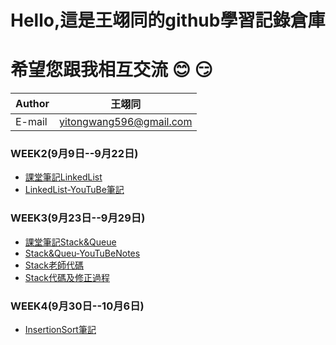 Hello,這是王翊同的github學習記錄倉庫
==================
希望您跟我相互交流 :blush: :smirk:
=============================================



|Author|王翊同|
|---|---
|E-mail|yitongwang596@gmail.com

### WEEK2(9月9日--9月22日)
* [課堂筆記LinkedList](/Linkedlist/LearningNote20190924.md)
* [LinkedList-YouTuBe筆記](/Linkedlist/LinkedList-YouTuBe筆記.md)

### WEEK3(9月23日--9月29日)
* [課堂筆記Stack&Queue](/StackAndQueue/Stack&Queue.md)
* [Stack&Queu-YouTuBeNotes](/StackAndQueue/Stack&Queue-YouTuBeNotes.md)
* [Stack老師代碼](/StackAndQueue/Stack老師代碼.md)
* [Stack代碼及修正過程](/StackAndQueue/Stack代碼及修正過程.md)

### WEEK4(9月30日--10月6日)
* [InsertionSort筆記](/InsertionSort/InsertionSort.md)
